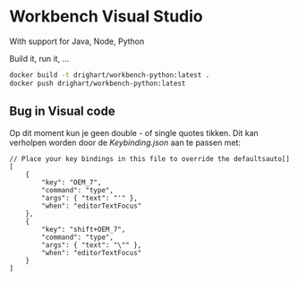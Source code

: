 # Workbench Visual Studio

With support for Java, Node, Python

Build it, run it, ...

```bash
docker build -t drighart/workbench-python:latest .
docker push drighart/workbench-python:latest
```

## Bug in Visual code
Op dit moment kun je geen double - of single quotes tikken. Dit kan verholpen
worden door de *Keybinding.json* aan te passen met:

```
// Place your key bindings in this file to override the defaultsauto[]
[
    {
        "key": "OEM_7",
        "command": "type",
        "args": { "text": "'" },
        "when": "editorTextFocus"
    },
    {
        "key": "shift+OEM_7",
        "command": "type",
        "args": { "text": "\"" },
        "when": "editorTextFocus"
    }
]
```
